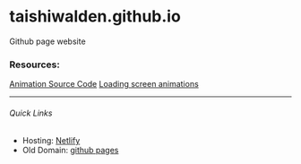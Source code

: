 # taishiwalden.github.io
Github page website

### Resources:
[Animation Source Code](https://tobiasahlin.com/moving-letters/)
[Loading screen animations](https://tobiasahlin.com/spinkit/)

--- 
###### Quick Links
- Hosting: [Netlify](https://app.netlify.com/sites/taishiwalden/settings/domain#https)
- Old Domain: [github pages](https://taishiwalden.github.io/)
